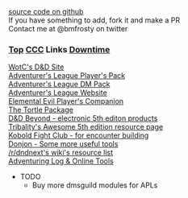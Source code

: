 [source code on github](https://github.com/bmfrosty/ccc-sfbay)\
If you have something to add, fork it and make a PR\
Contact me at @bmfrosty on twitter\
<a name="links"></a>

### [Top](#top) [CCC](#ccc) Links [Downtime](/downtime.html)
[WotC's D&D Site](http://dnd.wizards.com/)\
[Adventurer's League Player's Pack](http://www.dmsguild.com/product/208178/DD-Adventurers-League-Players-Pack?affiliate_id=757342)\
[Adventurer's League DM Pack](http://www.dmsguild.com/product/208179/DD-Adventurers-League-DM-Pack?affiliate_id=757342)\
[Adventurer's League Website](http://dndadventurersleague.org/)\
[Elemental Evil Player's Companion](http://www.dmsguild.com/product/145542/Elemental-Evil-Players-Companion-5e?affiliate_id=757342)\
[The Tortle Package](http://www.dmsguild.com/product/221716/Tortle-Package-5e?affiliate_id=757342)\
[D&D Beyond - electronic 5th editon products](https://www.dndbeyond.com/)\
[Tribality's Awesome 5th edition resource page](https://www.tribality.com/dd-5th-edition-resources/)\
[Kobold Fight Club - for encounter building](http://kobold.club)\
[Donjon - Some more useful tools](http://donjon.bin.sh/)\
[/r/dndnext's wiki's resource list](https://www.reddit.com/r/dndnext/wiki/resourcelist)\
[Adventuring Log & Online Tools](https://www.alonlinetools.net/)

* TODO
     * Buy more dmsguild modules for APLs
